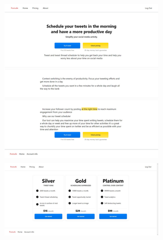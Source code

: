 ![Alt text](https://github.com/doublemacro/postcafe-shot/raw/main/assets/1.png "Main")

![Alt text](https://github.com/doublemacro/postcafe-shot/raw/main/assets/2.png "Pricing")
